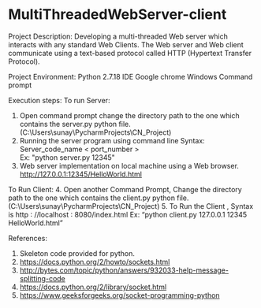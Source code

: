 # MultiThreadedWebServer-client
Project Description:
Developing a multi-threaded Web server which interacts with any standard Web Clients. The Web server and Web client communicate using a text-based protocol called HTTP (Hypertext Transfer Protocol).

Project Environment:
Python 2.7.18 IDE
Google chrome
Windows Command prompt

Execution steps:
To run Server:
1. Open command prompt change the directory path to the one which contains the server.py python file.  (C:\Users\sunay\PycharmProjects\CN_Project)
2. Running the server program using command line
Syntax: Server_code_name < port_number >  
Ex: "python server.py 12345" 
3. Web server implementation on local machine using a Web browser.
http://127.0.0.1:12345/HelloWorld.html

To Run Client:
4. Open another Command Prompt, Change the directory path to the one which contains the client.py python file. (C:\Users\sunay\PycharmProjects\CN_Project) 
5. To Run the Client , Syntax is http ∶ //localhost ∶ 8080/index.html 
Ex: “python client.py 127.0.0.1 12345 HelloWorld.html”

References:
1.	Skeleton code provided for python.
2.	https://docs.python.org/2/howto/sockets.html
3.	http://bytes.com/topic/python/answers/932033-help-message-splitting-code
4.	https://docs.python.org/2/library/socket.html
5.	https://www.geeksforgeeks.org/socket-programming-python
